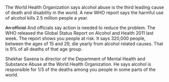 The World Health Organization says alcohol abuse is the third leading cause of death and disability in the world. A new WHO report says the harmful use of alcohol kills 2.5 million people a year.

~~An official~~ And officials say action is needed to reduce the problem. The WHO released the Global Status Report on Alcohol and Health 2011 last week. The report shows you people at risk. It says 320,000 people, between the ages of 15 and 29, die yearly from alcohol related causes. That is 9% of all deaths of that age group.

Shekhar Saxena is director of the Department of Mental Health and Substance Abuse at the World Health Organization. He says alcohol is responsible for 1/3 of the deaths among you people in some parts of the world.
